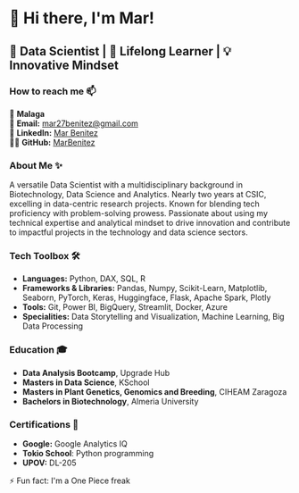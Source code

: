 # 👋 Hi there, I'm Mar!

## 🚀 Data Scientist | 🌱 Lifelong Learner | 💡 Innovative Mindset

### How to reach me 📫
📍 **Malaga**  
📧 **Email:** [mar27benitez@gmail.com](mailto:mar27benitez@gmail.com)  
🔗 **LinkedIn:** [Mar Benitez](https://www.linkedin.com/in/mar-benitez-506910192)  
👨‍💻 **GitHub:** [MarBenitez](https://github.com/MarBenitez)

### About Me ✨
A versatile Data Scientist with a multidisciplinary background in Biotechnology, Data Science and Analytics. Nearly two years at CSIC, excelling in data-centric research projects. Known for blending tech proficiency with problem-solving prowess. Passionate about using my technical expertise and analytical mindset to drive innovation and contribute to impactful projects in the technology and data science sectors.

### Tech Toolbox 🛠️
- **Languages:** Python, DAX, SQL, R
- **Frameworks & Libraries:** Pandas, Numpy, Scikit-Learn, Matplotlib, Seaborn, PyTorch, Keras, Huggingface, Flask, Apache Spark, Plotly
- **Tools:** Git, Power BI, BigQuery, Streamlit, Docker, Azure
- **Specialities:** Data Storytelling and Visualization, Machine Learning, Big Data Processing

### Education 🎓
- **Data Analysis Bootcamp**, Upgrade Hub
- **Masters in Data Science**, KSchool
- **Masters in Plant Genetics, Genomics and Breeding**, CIHEAM Zaragoza
- **Bachelors in Biotechnology**, Almeria University

### Certifications 📜
- **Google:** Google Analytics IQ
- **Tokio School**: Python programming
- **UPOV:** DL-205


⚡ Fun fact: I'm a One Piece freak
